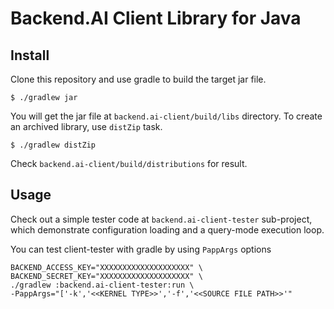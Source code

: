 # Backend.AI Client Library for Java

## Install

Clone this repository and use gradle to build the target jar file.

```console
$ ./gradlew jar
```

You will get the jar file at `backend.ai-client/build/libs` directory. To create an archived library, use `distZip` task.

```console
$ ./gradlew distZip
```

Check `backend.ai-client/build/distributions` for result.

## Usage

Check out a simple tester code at `backend.ai-client-tester` sub-project,
which demonstrate configuration loading and a query-mode execution loop.

You can test client-tester with gradle by using `PappArgs` options

```console
BACKEND_ACCESS_KEY="XXXXXXXXXXXXXXXXXXXX" \
BACKEND_SECRET_KEY="XXXXXXXXXXXXXXXXXXXX" \
./gradlew :backend.ai-client-tester:run \
-PappArgs="['-k','<<KERNEL TYPE>>','-f','<<SOURCE FILE PATH>>'"
```
